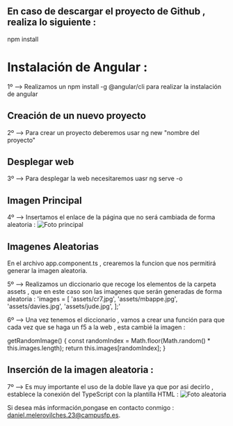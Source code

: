 ## En caso de descargar el proyecto de Github , realiza lo siguiente : 

npm install



# Instalación de Angular : 

1º --> Realizamos un npm install -g @angular/cli para realizar la instalación de angular


## Creación de un nuevo proyecto



2º --> Para crear un proyecto deberemos usar ng new "nombre del proyecto"


## Desplegar web

3º --> Para desplegar la web necesitaremos uasr ng serve -o

## Imagen Principal

4º --> Insertamos el enlace de la página que no será cambiada de forma aleatoria : <img src="https://prod-media.beinsports.com/image/1696111251535_f53fafe6-816f-4e88-aafb-d992b8867849.jpg" alt="Foto principal">

## Imagenes Aleatorias


En el archivo app.component.ts , crearemos la funcion que nos permitirá generar la imagen aleatoria.

5º --> Realizamos un diccionario que recoge los elementos de la carpeta assets , que en este caso son las imagenes que serán generadas de forma aleatoria : 'images = [
    'assets/cr7.jpg',
    'assets/mbappe.jpg',
    'assets/davies.jpg',
    'assets/jude.jpg',
  ];'

 6º --> Una vez tenemos el diccionario , vamos a crear una función para que cada vez que se haga un f5 a la web , esta cambié la imagen : 

  getRandomImage() {
    const randomIndex = Math.floor(Math.random() * this.images.length);
    return this.images[randomIndex];
  } 


 ## Inserción de la imagen aleatoria : 

 7º --> Es muy importante el uso de la doble llave ya que por asi decirlo , establece la conexión del TypeScript con la plantilla HTML : <img src="{{ randomImage }}" alt="Foto aleatoria">

 Si desea más información,pongase en contacto conmigo : daniel.melerovilches.23@campusfp.es. 


